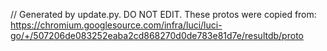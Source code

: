 // Generated by update.py. DO NOT EDIT.
These protos were copied from:
https://chromium.googlesource.com/infra/luci/luci-go/+/507206de083252eaba2cd868270d0de783e81d7e/resultdb/proto
